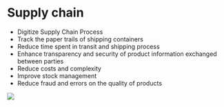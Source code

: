 # Supply chain

<div grid="~ cols-2 gap-2" m="t-2">
<div>

- Digitize Supply Chain Process
- Track the paper trails of shipping containers
- Reduce time spent in transit and shipping process
- Enhance transparency and security of product information exchanged between parties
- Reduce costs and complexity
- Improve stock management
- Reduce fraud and errors on the quality of products

</div>
  <div>
    <img border="rounded" src="/soulworker-lily.gif">
  </div>
</div>